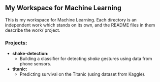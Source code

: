 ## My Workspace for Machine Learning

This is my workspace for Machine Learning. 
Each directory is an independent work which stands on its own, and the README files in them describe the work/ project.

### Projects: 

* **shake-detection:**
  * Building a classifier for detecting _shake_ gestures using data from phone sensors.
* **titanic:**
  * Predicting survival on the Titanic (using dataset from Kaggle). 

